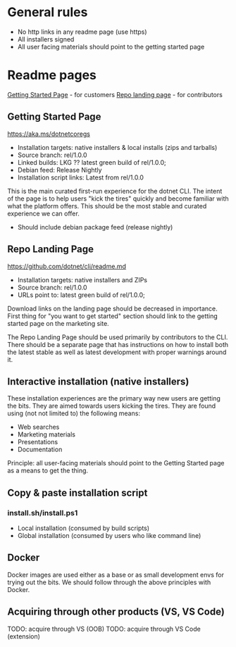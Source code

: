 # General rules
- No http links in any readme page (use https)
- All installers signed
- All user facing materials should point to the getting started page

# Readme pages
[Getting Started Page](https://aka.ms/dotnetcoregs) - for customers
[Repo landing page](https://github.com/dotnet/cli/blob/rel/1.0.0/README.md) - for contributors

## Getting Started Page
https://aka.ms/dotnetcoregs
* Installation targets: native installers & local installs (zips and tarballs)
* Source branch: rel/1.0.0
* Linked builds: LKG ?? latest green build of rel/1.0.0;
* Debian feed: Release Nightly
* Installation script links: Latest from rel/1.0.0

This is the main curated first-run experience for the dotnet CLI. The intent of the page is to help users "kick the tires" quickly and become familiar with what the platform offers. This should be the most stable and curated experience we can offer.

- Should include debian package feed (release nightly)

## Repo Landing Page
https://github.com/dotnet/cli/readme.md
* Installation targets: native installers and ZIPs
* Source branch: rel/1.0.0
* URLs point to: latest green build of rel/1.0.0;

Download links on the landing page should be decreased in importance. First thing for "you want to get started" section should link to the getting started page on the marketing site. 

The Repo Landing Page should be used primarily by contributors to the CLI. There should be a separate page that has instructions on how to install both the latest stable as well as latest development with proper warnings around it. 

## Interactive installation (native installers)
These installation experiences are the primary way new users are getting the bits. They are aimed towards users kicking the tires. They are found using (not not limited to) the following means:

* Web searches
* Marketing materials
* Presentations
* Documentation

Principle: all user-facing materials should point to the Getting Started page as a means to get the thing. 

## Copy & paste installation script
### install.sh/install.ps1
- Local installation (consumed by build scripts)
- Global installation (consumed by users who like command line)

## Docker 
Docker images are used either as a base or as small development envs for trying out the bits. We should follow through the above principles with Docker. 

## Acquiring through other products (VS, VS Code)
TODO: acquire through VS (OOB)
TODO: acquire through VS Code (extension) 


